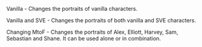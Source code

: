 Vanilla - Changes the portraits of vanilla characters.

Vanilla and SVE - Changes the portraits of both vanilla and SVE characters.

Changing MtoF - Changes the portraits of Alex, Elliott, Harvey, Sam, Sebastian and Shane. It can be used alone or in combination.
